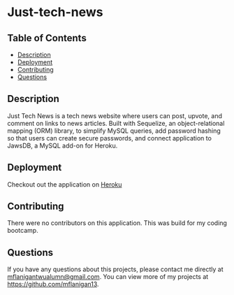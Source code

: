 # Just-tech-news

## Table of Contents
* [Description](#description)
* [Deployment](#deployment)
* [Contributing](#contributing)
* [Questions](#questions)

## Description
Just Tech News is a tech news website where users can post, upvote, and comment on links to news articles. Built with Sequelize, an object-relational mapping (ORM) library, to simplify MySQL queries, add password hashing so that users can create secure passwords, and connect application to JawsDB, a MySQL add-on for Heroku.

## Deployment
Checkout out the application on [Heroku](x)

## Contributing
There were no contributors on this application. This was build for my coding bootcamp.

## Questions
If you have any questions about this projects, please contact me directly at mflanigantwualumn@gmail.com. You can view more of my projects at https://github.com/mflanigan13.
